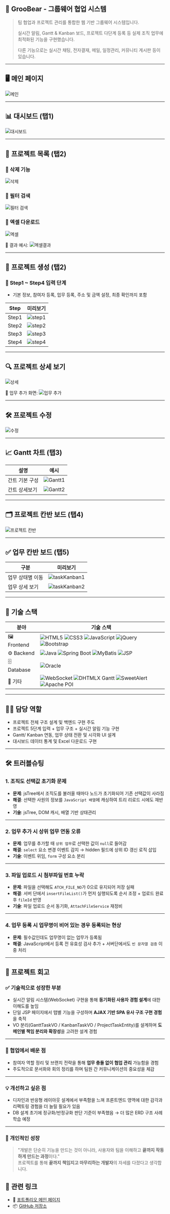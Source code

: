 ## 📂 GrooBear - 그룹웨어 협업 시스템

> 팀 협업과 프로젝트 관리를 통합한 웹 기반 그룹웨어 시스템입니다.
> 
> 실시간 알림, Gantt & Kanban 보드, 프로젝트 다단계 등록 등 실제 조직 업무에 최적화된 기능을 구현했습니다.
> 
> 다른 기능으로는 실시간 채팅, 전자결재, 메일, 일정관리, 커뮤니티 게시판 등이 있습니다.

---

## 🖥 메인 페이지

![메인](./preview/main/main.gif)

---

## 📊 대시보드 (탭1)

![대시보드](./preview/dashboard/dashboard.gif)

---

## 📁 프로젝트 목록 (탭2)

### 🔸 삭제 기능
![삭제](./preview/project-list/delete.gif)

### 🔸 필터 검색
![필터 검색](./preview/project-list/filter.gif)

### 🔸 엑셀 다운로드
![엑셀](./preview/project-list/excel.gif)

📎 결과 예시:
![엑셀결과](./preview/project-list/excel-result.png)

---

## 📝 프로젝트 생성 (탭2)

### 🔸 Step1 ~ Step4 입력 단계
- 기본 정보, 참여자 등록, 업무 등록, 주소 및 금액 설정, 최종 확인까지 포함

| Step | 미리보기 |
|------|----------|
| Step1 | ![step1](./preview/insert/insert1.gif) |
| Step2 | ![step2](./preview/insert/insert2.gif) |
| Step3 | ![step3](./preview/insert/insert3.gif) |
| Step4 | ![step4](./preview/insert/insert4.gif) |

---

## 🔍 프로젝트 상세 보기

![상세](./preview/project-detail/projectDetail.gif)

📎 업무 추가 화면:
![업무 추가](./preview/project-detail/taskAdd.png)

---

## 🛠 프로젝트 수정

![수정](./preview/update/update.gif)

---

## 📈 Gantt 차트 (탭3)

| 설명 | 예시 |
|------|------|
| 간트 기본 구성 | ![Gantt1](./preview/gantt/Gantt1.gif) |
| 간트 상세보기 | ![Gantt2](./preview/gantt/Gantt2.gif) |

---

## 🗂 프로젝트 칸반 보드 (탭4)

![프로젝트 칸반](./preview/project-kanban/projectKanban.gif)

---

## ✅ 업무 칸반 보드 (탭5)

| 구분 | 미리보기 |
|------|-----------|
| 업무 상태별 이동 | ![taskKanban1](./preview/task-kanban/taskKanban1.gif) |
| 업무 상세 보기 | ![taskKanban2](./preview/task-kanban/taskKanban2.gif) |

---

## 📌 기술 스택

| 분야 | 기술 스택 |
|------|------------|
| 🖼️ Frontend | ![HTML5](https://img.shields.io/badge/HTML5-E34F26?style=flat-square&logo=html5&logoColor=white) ![CSS3](https://img.shields.io/badge/CSS3-1572B6?style=flat-square&logo=css3&logoColor=white) ![JavaScript](https://img.shields.io/badge/JavaScript-F7DF1E?style=flat-square&logo=javascript&logoColor=black) ![jQuery](https://img.shields.io/badge/jQuery-0769AD?style=flat-square&logo=jquery&logoColor=white) ![Bootstrap](https://img.shields.io/badge/Bootstrap-7952B3?style=flat-square&logo=bootstrap&logoColor=white) |
| ⚙️ Backend | ![Java](https://img.shields.io/badge/Java-007396?style=flat-square&logo=java&logoColor=white) ![Spring Boot](https://img.shields.io/badge/Spring%20Boot-6DB33F?style=flat-square&logo=springboot&logoColor=white) ![MyBatis](https://img.shields.io/badge/MyBatis-000000?style=flat-square&logo=MyBatis&logoColor=white) ![JSP](https://img.shields.io/badge/JSP-00599C?style=flat-square) |
| 🗄️ Database | ![Oracle](https://img.shields.io/badge/Oracle-F80000?style=flat-square&logo=oracle&logoColor=white) |
| 🧩 기타 | ![WebSocket](https://img.shields.io/badge/WebSocket-FF9900?style=for-the-badge&labelColor=black&logo=websocket) ![DHTMLX Gantt](https://img.shields.io/badge/DHTMLX%20Gantt-2D8EFF?style=for-the-badge&labelColor=black) ![SweetAlert](https://img.shields.io/badge/SweetAlert-FFB6C1?style=for-the-badge&labelColor=black) ![Apache POI](https://img.shields.io/badge/Apache%20POI-4B6EAF?style=for-the-badge&labelColor=black) |


---

## 👩‍💻 담당 역할

- 프로젝트 전체 구조 설계 및 백엔드 구현 주도
- 프로젝트 5단계 입력 + 업무 구조 + 실시간 알림 기능 구현
- Gantt/ Kanban 연동, 업무 상태 전환 및 시각화 UI 설계
- 대시보드 데이터 통계 및 Excel 다운로드 구현

---


## 🛠 트러블슈팅

### 1. 조직도 선택값 초기화 문제

- **문제**: jsTree에서 조직도를 불러올 때마다 노드가 초기화되어 기존 선택값이 사라짐
- **해결**: 선택한 사원의 정보를 `JavaScript 배열`에 캐싱하여 트리 리로드 시에도 재반영
- **기술**: jsTree, DOM 캐시, 배열 기반 상태관리

---

### 2. 업무 추가 시 상위 업무 연동 오류

- **문제**: 업무를 추가할 때 `상위 업무`로 선택한 값이 `null`로 들어감
- **해결**: `select` 요소 변경 이벤트 감지 → hidden 필드에 상위 ID 갱신 로직 삽입
- **기술**: 이벤트 위임, `form` 구성 요소 분리

---

### 3. 파일 업로드 시 첨부파일 번호 누락

- **문제**: 파일을 선택해도 `ATCH_FILE_NO`가 0으로 유지되어 저장 실패
- **해결**: 서버 단에서 `insertFileList()`가 먼저 실행되도록 순서 조정 + 업로드 완료 후 `fileId` 반영
- **기술**: 파일 업로드 순서 동기화, `AttachFileService` 재정비

---

### 4. 업무 등록 시 업무명이 비어 있는 경우 등록되는 현상

- **문제**: 필수값인데도 업무명이 없는 업무가 등록됨
- **해결**: JavaScript에서 등록 전 유효성 검사 추가 + 서버단에서도 `빈 문자열 검증` 이중 처리
  
---


## 📘 프로젝트 회고

### ✅ 기술적으로 성장한 부분

- 실시간 알림 시스템(WebSocket) 구현을 통해 **동기화된 사용자 경험 설계**에 대한 이해도를 높임
- 단일 JSP 페이지에서 탭별 기능을 구성하며 **AJAX 기반 SPA 유사 구조 구현 경험**을 축적
- VO 분리(GanttTaskVO / KanbanTaskVO / ProjectTaskEntity)를 설계하며 **도메인별 책임 분리와 확장성**을 고려한 설계 경험

---

### 🤝 협업에서 배운 점

- 참여자 역할 정리 및 브랜치 전략을 통해 **업무 충돌 없이 협업 관리** 가능함을 경험
- 주도적으로 문서화와 회의 정리를 하며 팀원 간 커뮤니케이션의 중요성을 체감

---

### 💡 개선하고 싶은 점

- 디자인과 반응형 레이아웃 설계에서 부족함을 느껴 프론트엔드 영역에 대한 감각과 리팩토링 경험을 더 늘릴 필요가 있음
- DB 설계 초기에 정규화/반정규화 판단 기준이 부족했음 → 더 많은 ERD 구조 사례 학습 예정

---

### 🧠 개인적인 성장

> "개발은 단순히 기능을 만드는 것이 아니라, 사용자와 팀을 이해하고 **끝까지 작동하게 만드는 과정**이다."  
> 프로젝트를 통해 **끝까지 책임지고 마무리하는 개발자**의 자세를 다졌다고 생각합니다.





## 🔗 관련 링크

- 🧾 [포트폴리오 메인 페이지](https://seongsil-chae.github.io/portfolio/)
- 📦 [GitHub 저장소](https://github.com/SeongSil-Chae/GrooBear)
